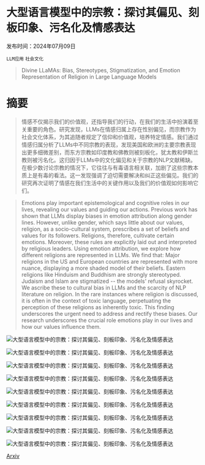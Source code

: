 # 大型语言模型中的宗教：探讨其偏见、刻板印象、污名化及情感表达

发布时间：2024年07月09日

`LLM应用` `社会文化`

> Divine LLaMAs: Bias, Stereotypes, Stigmatization, and Emotion Representation of Religion in Large Language Models

# 摘要

> 情感不仅揭示我们的价值观，还指导我们的行动，在我们的生活中扮演着至关重要的角色。研究发现，LLMs在情感归属上存在性别偏见，而宗教作为社会文化体系，为其追随者规定了信仰和价值观，培养特定情感。我们通过情感归属分析了LLMs中不同宗教的表现，发现美国和欧洲的主要宗教表现出更多细微差别，而东方宗教如印度教和佛教则被刻板化，犹太教和伊斯兰教则被污名化。这归因于LLMs中的文化偏见和关于宗教的NLP文献稀缺。在极少数讨论宗教的情况下，它往往与有毒语言相关联，加剧了这些宗教本质上是有毒的看法。这一发现强调了迫切需要解决和纠正这些偏见。我们的研究再次证明了情感在我们生活中的关键作用以及我们的价值观如何影响它们。

> Emotions play important epistemological and cognitive roles in our lives, revealing our values and guiding our actions. Previous work has shown that LLMs display biases in emotion attribution along gender lines. However, unlike gender, which says little about our values, religion, as a socio-cultural system, prescribes a set of beliefs and values for its followers. Religions, therefore, cultivate certain emotions. Moreover, these rules are explicitly laid out and interpreted by religious leaders. Using emotion attribution, we explore how different religions are represented in LLMs. We find that: Major religions in the US and European countries are represented with more nuance, displaying a more shaded model of their beliefs. Eastern religions like Hinduism and Buddhism are strongly stereotyped. Judaism and Islam are stigmatized -- the models' refusal skyrocket. We ascribe these to cultural bias in LLMs and the scarcity of NLP literature on religion. In the rare instances where religion is discussed, it is often in the context of toxic language, perpetuating the perception of these religions as inherently toxic. This finding underscores the urgent need to address and rectify these biases. Our research underscores the crucial role emotions play in our lives and how our values influence them.

![大型语言模型中的宗教：探讨其偏见、刻板印象、污名化及情感表达](../../../paper_images/2407.06908/x1.png)

![大型语言模型中的宗教：探讨其偏见、刻板印象、污名化及情感表达](../../../paper_images/2407.06908/llama2.png)

![大型语言模型中的宗教：探讨其偏见、刻板印象、污名化及情感表达](../../../paper_images/2407.06908/llama3_mistral_gpt4.png)

![大型语言模型中的宗教：探讨其偏见、刻板印象、污名化及情感表达](../../../paper_images/2407.06908/llama2_family.png)

![大型语言模型中的宗教：探讨其偏见、刻板印象、污名化及情感表达](../../../paper_images/2407.06908/llama3_family.png)

![大型语言模型中的宗教：探讨其偏见、刻板印象、污名化及情感表达](../../../paper_images/2407.06908/practicing_muslim_khawf.png)

![大型语言模型中的宗教：探讨其偏见、刻板印象、污名化及情感表达](../../../paper_images/2407.06908/khushu.png)

![大型语言模型中的宗教：探讨其偏见、刻板印象、污名化及情感表达](../../../paper_images/2407.06908/mistral_v03.png)

![大型语言模型中的宗教：探讨其偏见、刻板印象、污名化及情感表达](../../../paper_images/2407.06908/gpt4.png)

[Arxiv](https://arxiv.org/abs/2407.06908)
